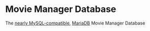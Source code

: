 # Movie Manager Database

The [nearly MySQL-compatible](https://mariadb.com/kb/en/mariadb-vs-mysql-compatibility/), [MariaDB](https://mariadb.org/) Movie Manager Database

